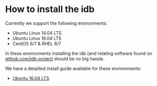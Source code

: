 # How to install the idb

Currently we support the following environments:

* Ubuntu Linux 14.04 LTS
* Ubuntu Linux 16.04 LTS
* CentOS 6/7 & RHEL 6/7

In these environments installing the idb (and relating software found on [github.com/idb-project](https://github.com/idb-project/)
should be no big hassle.

We have a detailled install guide available for these environments:

* [Ubuntu 16.04 LTS](doc/INSTALL-UBUNTU-1604.md).

